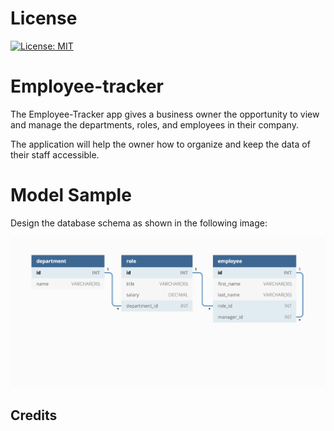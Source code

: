 # License
[![License: MIT](https://img.shields.io/badge/License-MIT-yellow.svg)](https://opensource.org/licenses/MIT)

# Employee-tracker
The Employee-Tracker app gives a business owner the opportunity to view and manage the departments, roles, and employees in their company.

The application will help the owner how to organize and keep the data of their staff accessible.

# Model Sample
Design the database schema as shown in the following image:

![Database schema includes tables labeled “employee,” role,” and “department.”](./Assets/12-sql-homework-demo-01.png)

## Credits

